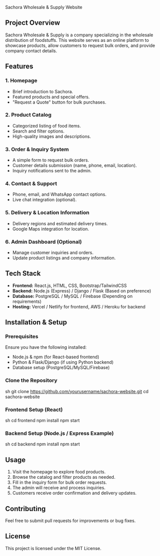 Sachora Wholesale & Supply Website

## Project Overview
Sachora Wholesale & Supply is a company specializing in the wholesale distribution of foodstuffs. This website serves as an online platform to showcase products, allow customers to request bulk orders, and provide company contact details.

## Features
### 1. Homepage
- Brief introduction to Sachora.
- Featured products and special offers.
- "Request a Quote" button for bulk purchases.

### 2. Product Catalog
- Categorized listing of food items.
- Search and filter options.
- High-quality images and descriptions.

### 3. Order & Inquiry System
- A simple form to request bulk orders.
- Customer details submission (name, phone, email, location).
- Inquiry notifications sent to the admin.

### 4. Contact & Support
- Phone, email, and WhatsApp contact options.
- Live chat integration (optional).

### 5. Delivery & Location Information
- Delivery regions and estimated delivery times.
- Google Maps integration for location.

### 6. Admin Dashboard (Optional)
- Manage customer inquiries and orders.
- Update product listings and company information.

## Tech Stack
- **Frontend:** React.js, HTML, CSS, Bootstrap/TailwindCSS
- **Backend:** Node.js (Express) / Django / Flask (Based on preference)
- **Database:** PostgreSQL / MySQL / Firebase (Depending on requirements)
- **Hosting:** Vercel / Netlify for frontend, AWS / Heroku for backend

## Installation & Setup
### Prerequisites
Ensure you have the following installed:
- Node.js & npm (for React-based frontend)
- Python & Flask/Django (if using Python backend)
- Database setup (PostgreSQL/MySQL/Firebase)

### Clone the Repository

sh
git clone https://github.com/yourusername/sachora-website.git
cd sachora-website



### Frontend Setup (React)

sh
cd frontend
npm install
npm start



### Backend Setup (Node.js / Express Example)

sh
cd backend
npm install
npm start



## Usage
1. Visit the homepage to explore food products.
2. Browse the catalog and filter products as needed.
3. Fill in the inquiry form for bulk order requests.
4. The admin will receive and process inquiries.
5. Customers receive order confirmation and delivery updates.

## Contributing
Feel free to submit pull requests for improvements or bug fixes.

## License
This project is licensed under the MIT License.